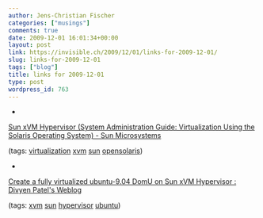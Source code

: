 ```yaml
---
author: Jens-Christian Fischer
categories: ["musings"]
comments: true
date: 2009-12-01 16:01:34+00:00
layout: post
link: https://invisible.ch/2009/12/01/links-for-2009-12-01/
slug: links-for-2009-12-01
tags: ["blog"]
title: links for 2009-12-01
type: post
wordpress_id: 763
---
```


  * 
                

[Sun xVM Hypervisor (System Administration Guide: Virtualization Using the Solaris Operating System) - Sun Microsystems](https://docs.sun.com/app/docs/doc/819-2450/gefwp?a=view)


                
                

(tags: [virtualization](https://delicious.com/jaycee/virtualization) [xvm](https://delicious.com/jaycee/xvm) [sun](https://delicious.com/jaycee/sun) [opensolaris](https://delicious.com/jaycee/opensolaris))


            
  * 
                

[Create a fully virtualized ubuntu-9.04 DomU on Sun xVM Hypervisor : Divyen Patel's Weblog](https://blogs.sun.com/divyen/entry/create_a_fully_virtualized_ubuntu)


                
                

(tags: [xvm](https://delicious.com/jaycee/xvm) [sun](https://delicious.com/jaycee/sun) [hypervisor](https://delicious.com/jaycee/hypervisor) [ubuntu](https://delicious.com/jaycee/ubuntu))


            
